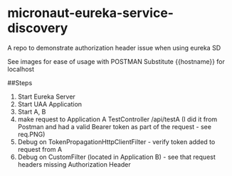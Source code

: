 # micronaut-eureka-service-discovery
A repo to demonstrate authorization header issue when using eureka SD

See images for ease of usage with POSTMAN
Substitute {{hostname}} for localhost

##Steps
1. Start Eureka Server
2. Start UAA Application
3. Start A, B
4. make request to Application A TestController /api/testA 
(I did it from Postman and had a valid Bearer token as part of the request - see req.PNG)
5. Debug on TokenPropagationHttpClientFilter - verify token added to request from A
5. Debug on CustomFilter (located in Application B) - see that request headers missing Authorization Header
